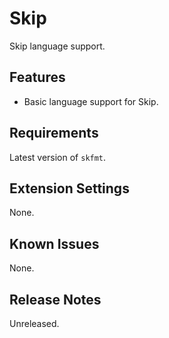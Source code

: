 # Skip

Skip language support.

## Features

- Basic language support for Skip.

## Requirements

Latest version of `skfmt`.

## Extension Settings

None.

## Known Issues

None.

## Release Notes

Unreleased.
